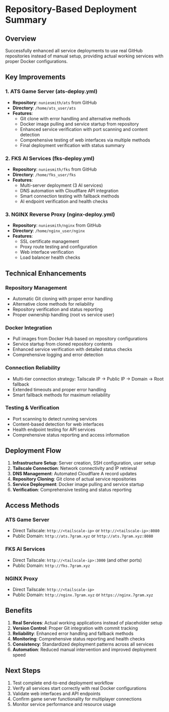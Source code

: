 # Repository-Based Deployment Summary

## Overview
Successfully enhanced all service deployments to use real GitHub repositories instead of manual setup, providing actual working services with proper Docker configurations.

## Key Improvements

### 1. ATS Game Server (ats-deploy.yml)
- **Repository**: `nuniesmith/ats` from GitHub
- **Directory**: `/home/ats_user/ats`
- **Features**:
  - Git clone with error handling and alternative methods
  - Docker image pulling and service startup from repository
  - Enhanced service verification with port scanning and content detection
  - Comprehensive testing of web interfaces via multiple methods
  - Final deployment verification with status summary

### 2. FKS AI Services (fks-deploy.yml)
- **Repository**: `nuniesmith/fks` from GitHub
- **Directory**: `/home/fks_user/fks`
- **Features**:
  - Multi-server deployment (3 AI services)
  - DNS automation with Cloudflare API integration
  - Smart connection testing with fallback methods
  - AI endpoint verification and health checks

### 3. NGINX Reverse Proxy (nginx-deploy.yml)
- **Repository**: `nuniesmith/nginx` from GitHub
- **Directory**: `/home/nginx_user/nginx`
- **Features**:
  - SSL certificate management
  - Proxy route testing and configuration
  - Web interface verification
  - Load balancer health checks

## Technical Enhancements

### Repository Management
- Automatic Git cloning with proper error handling
- Alternative clone methods for reliability
- Repository verification and status reporting
- Proper ownership handling (root vs service user)

### Docker Integration
- Pull images from Docker Hub based on repository configurations
- Service startup from cloned repository contents
- Enhanced service verification with detailed status checks
- Comprehensive logging and error detection

### Connection Reliability
- Multi-tier connection strategy: Tailscale IP → Public IP → Domain → Root fallback
- Extended timeouts and proper error handling
- Smart fallback methods for maximum reliability

### Testing & Verification
- Port scanning to detect running services
- Content-based detection for web interfaces
- Health endpoint testing for API services
- Comprehensive status reporting and access information

## Deployment Flow

1. **Infrastructure Setup**: Server creation, SSH configuration, user setup
2. **Tailscale Connection**: Network connectivity and IP retrieval
3. **DNS Management**: Automated Cloudflare A record updates
4. **Repository Cloning**: Git clone of actual service repositories
5. **Service Deployment**: Docker image pulling and service startup
6. **Verification**: Comprehensive testing and status reporting

## Access Methods

### ATS Game Server
- Direct Tailscale: `http://<tailscale-ip>` or `http://<tailscale-ip>:8080`
- Public Domain: `http://ats.7gram.xyz` or `http://ats.7gram.xyz:8080`

### FKS AI Services
- Direct Tailscale: `http://<tailscale-ip>:3000` (and other ports)
- Public Domain: `http://fks.7gram.xyz`

### NGINX Proxy
- Direct Tailscale: `http://<tailscale-ip>`
- Public Domain: `http://nginx.7gram.xyz` or `https://nginx.7gram.xyz`

## Benefits

1. **Real Services**: Actual working applications instead of placeholder setup
2. **Version Control**: Proper Git integration with commit tracking
3. **Reliability**: Enhanced error handling and fallback methods
4. **Monitoring**: Comprehensive status reporting and health checks
5. **Consistency**: Standardized deployment patterns across all services
6. **Automation**: Reduced manual intervention and improved deployment speed

## Next Steps

1. Test complete end-to-end deployment workflow
2. Verify all services start correctly with real Docker configurations
3. Validate web interfaces and API endpoints
4. Confirm game server functionality for multiplayer connections
5. Monitor service performance and resource usage
